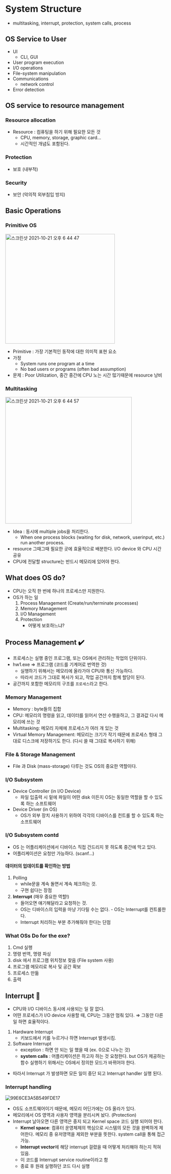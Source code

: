 # System Structure
* multitasking, interrupt, protection, system calls, process

## OS Service to User
* UI
	* CLI, GUI
* User program execution
* I/O operations
* File-system manipulation
* Communications
	* network control
* Error detection

## OS service to resource management
### Resource allocation
* Resource : 컴퓨팅을 하기 위해 필요한 모든 것
	* CPU, memory, storage, graphic card…
	* 시간적인 개념도 포함된다.

### Protection
* 보호 (내부적)

### Security
* 보안 (악의적 외부침입 방지)

## Basic Operations
### Primitive OS
<img width="343" alt="스크린샷 2021-10-21 오후 6 44 47" src="https://user-images.githubusercontent.com/64299475/138253471-6d113335-4fb2-4c7d-b4fb-ba1aacf7797d.png">

* Primitive : 가장 기본적인 동작에 대한 의미적 표현 요소
* 가정
	* System runs one program at a time
	*  No bad users or programs (often bad assumption)
* 문제 : Poor Utilization, 중간 중간에 CPU 노는 시간 많기때문에 resource 낭비

### Multitasking
<img width="396" alt="스크린샷 2021-10-21 오후 6 44 57" src="https://user-images.githubusercontent.com/64299475/138253458-5abecd16-885a-4615-8342-6396f4aaa9c7.png">

* Idea : 동시에 multiple jobs을 처리한다.
	* When one process blocks (waiting for disk, network, userinput, etc.) run another process.
* resource 그때그때 필요한 곳에 효율적으로 배분한다. I/O device 와 CPU 시간 공유
* CPU에 전달할 structure는 반드시 메모리에 있어야 한다.


## What does OS do?
* CPU는 오직 한 번에 하나의 프로세스만 지원한다.
* OS가 하는 일
	1. Process Management (Create/run/terminate processes)
	2. Memory Management
	3. I/O Management
	4. Protection
		* 어떻게 보호하느냐?

## Process Management ✔️
* 프로세스는 실행 중인 프로그램, 또는 OS에서 관리하는 작업의 단위이다.
* hw1.exe ⇒ 프로그램 (코드를 기계어로 번역한 것)
	* 실행하기 위해서는 메모리에 올라가야 CPU와 통신 가능하다.
	* 따라서 코드가 그대로 복사가 되고, 작업 공간까지 함께 할당이 된다.
* 공간까지 포함한 메모리의 구조를  `프로세스`라고 한다.

### Memory Management
* Memory : byte들의 집합
* CPU: 메모리의 명령을 읽고, 데이터를 읽어서 연산 수행을하고, 그 결과값 다시 메모리에 쓰는 것
* Multitasking:  메모리 자체에 프로세스가 여러 개 있는 것
* Virtual Memory Management: 메모리는 크기가 작기 때문에 프로세스 형태 그대로 디스크에 저장하기도 한다. (다시 쓸 때 그대로 복사하기 위해)
	
### File & Storage Management
* File 과 Disk (mass-storage) 다루는 것도 OS의 중요한 역할이다.

### I/O Subsystem
* Device Controller (in I/O Device)
	* 파일 입출력 시 밑에 파일이 어떤 disk 이든지 OS는 동일한 역할을 할 수 있도록 하는 소프트웨어
* Device Driver (in OS)
	* OS가 외부 장치 사용하기 위하여 각각의 디바이스를 컨트롤 할 수 있도록 하는 소프트웨어

### I/O Subsystem contd
* OS 는 어플리케이션에서 디바이스 직접 건드리지 못 하도록 중간에 막고 있다.
* 어플리케이션은 요청만 가능하다. (scanf…)

#### 데이터의 업데이트를 확인하는 방법
1. Polling
	* while문을 계속 돌면서 계속 체크하는 것.
	* 구현 쉽다는 장점
2. **Interrupt** (매우 중요한 역할!)
	* 들어오면 얘기해달라고 요청하는 것.
	* OS는 디바이스의 입력을 마냥 기다릴 수는 없다. - OS는 Interrupt를 컨트롤한다.
	* Interrupt 처리하는 부분 추가해줘야 한다는 단점

### What OSs Do for the exe?
1. Cmd 실행
2. 명령 번역, 명령 파싱
3. disk 에서 프로그램 위치정보 찾음 (File system 사용)
4. 프로그램 메모리로 복사 및 공간 확보
5. 프로세스 만듦
6. 출력

## Interrupt 🐢
* CPU와 I/O 디바이스 동시에 사용되는 일 잘 없다.
* 어떤 프로세스가 I/O device 사용할 때, CPU는 그동안 멈춰 있다. ⇒ 그동안 다른 일 하면 효율적이다.
1. Hardware Interrupt
	* 키보드에서 키를 누르거나 하면 Interrupt 발생시킴.
2. Software Interrupt
	* exception : 하면 안 되는 일 했을 때 (ex. 0으로 나누는 것)
	* **system calls** : 어플리케이션은 하고자 하는 것 요청한다. but OS가 제공하는 함수 실행하기 위해서는 OS에서 정의한 모드가 바뀌어야 한다.
* 따라서 Interrupt 가 발생하면 모든 일이 중단 되고 Interrupt handler 실행 된다.

### Interrupt handling
![99E6CE3A5B549FDE17](https://user-images.githubusercontent.com/64299475/138256514-2c78455c-d768-4c7e-85c3-1d836c7f1978.png)

* OS도 소프트웨어이기 때문에, 메모리 어딘가에는 OS 올라가 있다.
* 메모리에서 OS 영역과 사용자 영역을 분리시켜 놨다. (Protection)
* Interrupt 날아오면 다른 영역은 중지 되고 Kernel space 코드 실행 되어야 한다.
	* **Kernel space**: 컴퓨터 운영체제의 핵심으로 시스템의 모든 것을 완벽하게 제어한다. 메모리 중 유저영역을 제외한 부분을 뜻한다. system call을 통해 접근 가능.
	* **Interrupt vector**에 해당 interrupt 걸렸을 때 어떻게 처리해야 하는지 적혀 있음.
	* 이 코드를 Interrupt service routine이라고 함
	* 종료 후 원래 실행하던 코드 다시 실행
